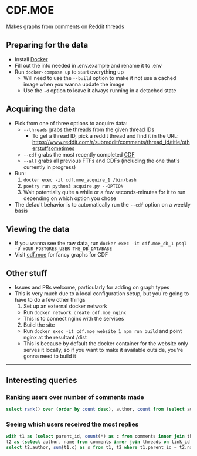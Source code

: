 # CDF.MOE
Makes graphs from comments on Reddit threads

## Preparing for the data
- Install [Docker](https://www.docker.com/)
- Fill out the info needed in .env.example and rename it to .env
- Run `docker-compose up` to start everything up
  - Will need to use the `--build` option to make it not use a cached image when you wanna update the image
  - Use the `-d` option to leave it always running in a detached state

## Acquiring the data
- Pick from one of three options to acquire data:
  - `--threads` grabs the threads from the given thread IDs
    - To get a thread ID, pick a reddit thread and find it in the URL: https://www.reddit.com/r/subreddit/comments/thread_id/title/otherstuffsometimes
  - `--cdf` grabs the most recently completed [CDF](https://old.reddit.com/r/anime/search?q=title%3A%22Casual+Discussion+Fridays%22+author%3AAnimeMod&restrict_sr=on&sort=new&t=week)
  - `--all` grabs all previous FTFs and CDFs (including the one that's currently in progress)
- Run:
  1) `docker exec -it cdf.moe_acquire_1 /bin/bash`
  2) `poetry run python3 acquire.py --OPTION`
  3) Wait potentially quite a while or a few seconds-minutes for it to run depending on which option you chose
- The default behavior is to automatically run the `--cdf` option on a weekly basis

## Viewing the data
- If you wanna see the raw data, run `docker exec -it cdf.moe_db_1 psql -U YOUR_POSTGRES_USER THE_DB_DATABASE`
- Visit [cdf.moe](https://cdf.moe) for fancy graphs for CDF

## Other stuff
- Issues and PRs welcome, particularly for adding on graph types
- This is very much due to a local configuration setup, but you're going to have to do a few other things
  1) Set up an external docker network
    - Run `docker network create cdf.moe_nginx`
    - This is to connect nginx with the services
  2) Build the site
    - Run `docker exec -it cdf.moe_website_1 npm run build` and point nginx at the resultant /dist
    - This is because by default the docker container for the website only serves it locally, so if you want to make it available outside, you're gonna need to build it

----

## Interesting queries
### Ranking users over number of comments made
```sql
select rank() over (order by count desc), author, count from (select author, count(author) from comments inner join threads on link_id = long_id where short_id='short_name_for_thread' group by author order by count desc) x;
```
### Seeing which users received the most replies
```sql
with t1 as (select parent_id, count(*) as c from comments inner join threads on link_id = long_id where short_id = 'short_name_for_thread' and link_id != parent_id group by parent_id),
t2 as (select author, name from comments inner join threads on link_id = long_id where short_id = 'short_name_for_thread')
select t2.author, sum(t1.c) as s from t1, t2 where t1.parent_id = t2.name group by author order by s desc;
```
